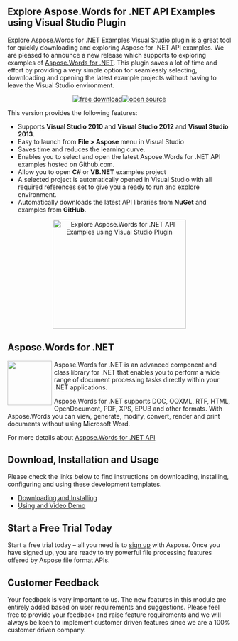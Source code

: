 <h2>Explore Aspose.Words for .NET API Examples using Visual Studio Plugin</h2>
<p>Explore Aspose.Words for .NET Examples Visual Studio plugin is a great tool for quickly downloading and exploring Aspose for .NET API examples. We are pleased to announce a new release which supports to exploring examples of <a href="http://www.aspose.com/.net/word-component.aspx">Aspose.Words for .NET</a>. This plugin saves a lot of time and effort by providing a very simple option for seamlessly selecting, downloading and opening the latest example projects without having to leave the Visual Studio environment.</p>
<div>
<p style="text-align: center;"><a title="Free Download - Aspose.Words for .NET API Examples using Aspose Visual Studio Plugin 2.2" href="https://asposewordsvs.codeplex.com/releases"><img title="Free Download - Aspose.Words for .NET API Examples using Aspose Visual Studio Plugin" src="http://cdn.aspose.com/Images/marketplace/free-download-icon-aspose-mp.png" alt="free download" /></a><a title="Source Code - Aspose.Words for .NET API Examples using Aspose Visual Studio Plugin" href="https://asposewordsvs.codeplex.com/SourceControl/latest"><img title="Source Code - Aspose.Words for .NET API Examples using Aspose Visual Studio Plugin" src="http://cdn.aspose.com/Images/marketplace/open-source-icon-aspose-mp.png" alt="open source" /></a></p>
<p>This version provides the following features:</p>
<ul>
<li>Supports <strong>Visual Studio 2010</strong> and <strong>Visual Studio 2012</strong> and <strong>Visual Studio 2013</strong>.</li>
<li>Easy to launch from <strong>File &gt; Aspose</strong> menu in Visual Studio</li>
<li>Saves time and reduces the learning curve.</li>
<li>Enables you to select and open the latest Aspose.Words for .NET API examples hosted on Github.com.</li>
<li>Allow you to open <strong>C#</strong> or <strong>VB.NET</strong> examples project</li>
<li>A selected project is automatically opened in Visual Studio with all required references set to give you a ready to run and explore environment.</li>
<li>Automatically downloads the latest API libraries from <strong>NuGet</strong> and examples from <strong>GitHub</strong>.</li>
</ul>
<div align="center"><a href="http://www.aspose.com/blogs/wp-content/uploads/2016/01/AsposeWordsCreateProject3.png"><img src="http://www.aspose.com/blogs/wp-content/uploads/2016/01/AsposeWordsCreateProject3-300x246.png" alt="Explore Aspose.Words for .NET API Examples using Visual Studio Plugin" title="Explore Aspose.Words for .NET API Examples using Visual Studio Plugin" width="300" height="246" class="size-medium wp-image-27496" /></a></div>
<h2>Aspose.Words for .NET</h2>
<p><a href="http://www.aspose.com/.net/word-component.aspx"><img style="float: left; padding-right: 5px;" title="Aspose.Words or .NET logo" src="http://www.aspose.com/App_Themes/V2/images/productLogos/NET/aspose_Words-for-net.jpg" alt="" width="100" height="100" /></a>Aspose.Words for .NET is an advanced component and class library for .NET that enables you to perform a wide range of document processing tasks directly within your .NET applications.</p>
<p>Aspose.Words for .NET supports DOC, OOXML, RTF, HTML, OpenDocument, PDF, XPS, EPUB and other formats. With Aspose.Words you can view, generate, modify, convert, render and print documents without using Microsoft Word.</p>
<p>For more details about <a title="Aspose.Words for .NET API" href="http://www.aspose.com/.net/word-component.aspx"> Aspose.Words for .NET API</a></p>
<h2>Download, Installation and Usage</h2>
<p>Please check the links below to find instructions on downloading, installing, configuring and using these development templates.</p>
<ul>
<li><a href="http://www.aspose.com/docs/display/wordsnet/Aspose.Words+Visual+Studio+Plugin#Aspose.WordsVisualStudioPlugin-Downloading">Downloading and Installing </a></li>
<li><a href="http://www.aspose.com/docs/display/wordsnet/Aspose.Words+Visual+Studio+Plugin#Aspose.WordsVisualStudioPlugin-VideoDemo">Using and Video Demo</a></li>
</ul>
</div>
<h2>Start a Free Trial Today</h2>
<p>Start a free trial today &ndash; all you need is to <a href="http://www.aspose.com/community/user/createuser.aspx"> sign up</a> with Aspose. Once you have signed up, you are ready to try powerful file processing features offered by Aspose file format APIs.</p>
<h2>Customer Feedback</h2>
<p>Your feedback is very important to us. The new features in this module are entirely added based on user requirements and suggestions. Please feel free to provide your feedback and raise feature requirements and we will always be keen to implement customer driven features since we are a 100% customer driven company.</p>